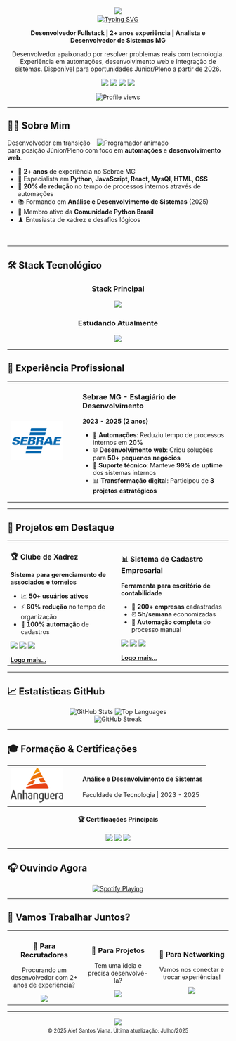 <!-- Banner animado -->
<div align="center">
  <img src="https://capsule-render.vercel.app/api?type=waving&color=gradient&height=200&section=header&text=Alef%20Santos%20Viana&fontSize=80&fontAlignY=35&animation=fadeIn" />
</div>

<!-- Animação de digitação -->
<div align="center">
  <a href="#">
    <img src="https://readme-typing-svg.herokuapp.com?font=Fira+Code&size=25&pause=1000&color=6A5ACD&center=true&vCenter=true&width=435&lines=Desenvolvedor+Python;Entusiasta+React;Sempre+Aprendendo" alt="Typing SVG" />
  </a>
</div>

<!-- Resumo profissional -->
<p align="center">
  <b>Desenvolvedor Fullstack | 2+ anos experiência | Analista e Desenvolvedor de Sistemas MG</b>
</p>
<p align="center">
  Desenvolvedor apaixonado por resolver problemas reais com tecnologia. Experiência em automações, desenvolvimento web e integração de sistemas. Disponível para oportunidades Júnior/Pleno a partir de 2026.
</p>

<!-- Links rápidos -->
<p align="center">
  <a href="mailto:alefviana4@gmail.com"><img src="https://img.shields.io/badge/Email-alefviana4%40gmail.com-D14836?style=flat-square&logo=gmail&logoColor=white"/></a>
  <a href="https://www.linkedin.com/in/alef-viana-191347355/"><img src="https://img.shields.io/badge/LinkedIn-Alef%20Viana-0077B5?style=flat-square&logo=linkedin&logoColor=white"/></a>
  <a href="https://github.com/alefsantos498"><img src="https://img.shields.io/badge/GitHub-alefsantos498-181717?style=flat-square&logo=github&logoColor=white"/></a>
  <a href="https://wa.me/5535998427854"><img src="https://img.shields.io/badge/WhatsApp-Contato-25D366?style=flat-square&logo=whatsapp&logoColor=white"/></a>
</p>

<p align="center">
  <img src="https://komarev.com/ghpvc/?username=alefsantos498&style=flat-square&color=blue" alt="Profile views"/>
</p>

---

## 👨‍💻 Sobre Mim

<img align="right" width="300px" alt="Programador animado" src="https://media.giphy.com/media/qgQUggAC3Pfv687qPC/giphy.gif"/>

Desenvolvedor em transição para posição Júnior/Pleno com foco em **automações** e **desenvolvimento web**. 

- 💼 **2+ anos** de experiência no Sebrae MG
- 🎯 Especialista em **Python, JavaScript, React, MysQl, HTML, CSS**
- 🚀 **20% de redução** no tempo de processos internos através de automações
- 📚 Formando em **Análise e Desenvolvimento de Sistemas** (2025)
- 🤝 Membro ativo da **Comunidade Python Brasil**
- ♟️ Entusiasta de xadrez e desafios lógicos

<br clear="right"/>

---

## 🛠️ Stack Tecnológico

<div align="center">
  <h3>Stack Principal</h3>
  <img src="https://skillicons.dev/icons?i=python,javascript,react,django,mysql,git,github,vscode" />
  
  <h3>Estudando Atualmente</h3>
  <img src="https://skillicons.dev/icons?i=ts,docker,nodejs,nextjs,tailwind" />
</div>

---

## 💼 Experiência Profissional

<div align="center">
  <table>
    <tr>
      <td width="150px"><img src="https://github.com/alefsantos498/alefsantos498/blob/main/logo_sebrae.png" width="120px" alt="Logo Sebrae"/></td>
      <td>
        <h3>Sebrae MG - Estagiário de Desenvolvimento</h3>
        <p><b>2023 - 2025 (2 anos)</b></p>
        <ul>
          <li>🚀 <b>Automações</b>: Reduziu tempo de processos internos em <b>20%</b></li>
          <li>🌐 <b>Desenvolvimento web</b>: Criou soluções para <b>50+ pequenos negócios</b></li>
          <li>🔧 <b>Suporte técnico</b>: Manteve <b>99% de uptime</b> dos sistemas internos</li>
          <li>📊 <b>Transformação digital</b>: Participou de <b>3 projetos estratégicos</b></li>
        </ul>
      </td>
    </tr>
  </table>
</div>

---

## 🚀 Projetos em Destaque

<div align="center">
  <table>
    <tr>
      <td width="50%">
        <h3>🏆 Clube de Xadrez</h3>
        <p><b>Sistema para gerenciamento de associados e torneios</b></p>
        <ul>
          <li>📈 <b>50+ usuários ativos</b></li>
          <li>⚡ <b>60% redução</b> no tempo de organização</li>
          <li>🎯 <b>100% automação</b> de cadastros</li>
        </ul>
        <p>
          <img src="https://img.shields.io/badge/HTML5-E34F26?style=for-the-badge&logo=html5&logoColor=white"/>
          <img src="https://img.shields.io/badge/JavaScript-F7DF1E?style=for-the-badge&logo=javascript&logoColor=black"/>
          <img src="https://img.shields.io/badge/MySQL-4479A1?style=for-the-badge&logo=mysql&logoColor=white"/>
        </p>
        <a href="https://github.com/alefsantos498/clube-xadrez"><b>Logo mais...</b></a>
      </td>
      <td width="50%">
        <h3>📊 Sistema de Cadastro Empresarial</h3>
        <p><b>Ferramenta para escritório de contabilidade</b></p>
        <ul>
          <li>💼 <b>200+ empresas</b> cadastradas</li>
          <li>⏰ <b>5h/semana</b> economizadas</li>
          <li>🔄 <b>Automação completa</b> do processo manual</li>
        </ul>
        <p>
          <img src="https://img.shields.io/badge/HTML5-E34F26?style=for-the-badge&logo=html5&logoColor=white"/>
          <img src="https://img.shields.io/badge/JavaScript-F7DF1E?style=for-the-badge&logo=javascript&logoColor=black"/>
          <img src="https://img.shields.io/badge/MySQL-4479A1?style=for-the-badge&logo=mysql&logoColor=white"/>
        </p>
        <a href="https://github.com/alefsantos498/cadastro-empresa"><b>Logo mais...</b></a>
      </td>
    </tr>
  </table>
</div>

---

## 📈 Estatísticas GitHub

<div align="center">
  <picture>
    <source media="(prefers-color-scheme: dark)" srcset="https://github-readme-stats.vercel.app/api?username=alefsantos498&show_icons=true&theme=radical&hide_border=true&count_private=true&include_all_commits=true">
    <source media="(prefers-color-scheme: light)" srcset="https://github-readme-stats.vercel.app/api?username=alefsantos498&show_icons=true&theme=default&hide_border=true&count_private=true&include_all_commits=true">
    <img height="180em" alt="GitHub Stats" src="https://github-readme-stats.vercel.app/api?username=alefsantos498&show_icons=true&count_private=true&include_all_commits=true">
  </picture>

  <picture>
    <source media="(prefers-color-scheme: dark)" srcset="https://github-readme-stats.vercel.app/api/top-langs/?username=alefsantos498&layout=compact&theme=radical&hide_border=true">
    <source media="(prefers-color-scheme: light)" srcset="https://github-readme-stats.vercel.app/api/top-langs/?username=alefsantos498&layout=compact&theme=default&hide_border=true">
    <img height="180em" alt="Top Languages" src="https://github-readme-stats.vercel.app/api/top-langs/?username=alefsantos498&layout=compact">
  </picture>
</div>

<div align="center">
  <img src="https://github-readme-streak-stats.herokuapp.com/?user=alefsantos498&theme=tokyonight&hide_border=true" alt="GitHub Streak"/>
</div>

---

## 🎓 Formação & Certificações

<div align="center">
  <table>
    <tr>
      <td width="150px"><img src="https://github.com/alefsantos498/alefsantos498/blob/main/universidade-anhanguera-logo-1.png" width="120px" alt="Logo Sebrae"/></td>
      <td>
        <h4> Análise e Desenvolvimento de Sistemas</h4>
        <p>Faculdade de Tecnologia | 2023 - 2025</p>
      </td>
    </tr>
  </table>
  
  <h4>🏆 Certificações Principais</h4>
  <img src="https://img.shields.io/badge/Python%20Developer-SoloLearn-3776AB?style=for-the-badge&logo=python&logoColor=white"/>
  <img src="https://img.shields.io/badge/JavaScript%20Basics-SoloLearn-F7DF1E?style=for-the-badge&logo=javascript&logoColor=black"/>
  <img src="https://img.shields.io/badge/Python%20AI%20Development-Mimo-3776AB?style=for-the-badge&logo=python&logoColor=white"/>
</div>

---

## 🎧 Ouvindo Agora
<div align="center">
  <a href="https://open.spotify.com/user/31rmhqc62q2cgycopsaievmjl2sy">
    <img src="https://spotify-github-profile.vercel.app/api/view?uid=31rmhqc62q2cgycopsaievmjl2sy&cover_image=true&theme=novatorem" alt="Spotify Playing" />
  </a>
</div>

---

## 🤝 Vamos Trabalhar Juntos?

<div align="center">
  <table>
    <tr>
      <td align="center" width="33%">
        <h3>💼 Para Recrutadores</h3>
        <p>Procurando um desenvolvedor com 2+ anos de experiência?</p>
        <a href="mailto:alefviana4@gmail.com?subject=Oportunidade de Trabalho">
          <img src="https://img.shields.io/badge/Enviar%20Proposta-Gmail-red?style=for-the-badge&logo=gmail&logoColor=white" />
        </a>
      </td>
      <td align="center" width="33%">
        <h3>🚀 Para Projetos</h3>
        <p>Tem uma ideia e precisa desenvolvê-la?</p>
        <a href="https://wa.me/5535998427854?text=Olá! Vi seu portfolio e gostaria de conversar sobre um projeto">
          <img src="https://img.shields.io/badge/Vamos%20Conversar-WhatsApp-green?style=for-the-badge&logo=whatsapp&logoColor=white" />
        </a>
      </td>
      <td align="center" width="33%">
        <h3>🤝 Para Networking</h3>
        <p>Vamos nos conectar e trocar experiências!</p>
        <a href="https://www.linkedin.com/in/alef-viana-191347355/">
          <img src="https://img.shields.io/badge/Conectar-LinkedIn-blue?style=for-the-badge&logo=linkedin&logoColor=white" />
        </a>
      </td>
    </tr>
  </table>
</div>

---

<div align="center">
  <img src="https://capsule-render.vercel.app/api?type=waving&color=gradient&height=100&section=footer" />
  <br>
  <small>© 2025 Alef Santos Viana. Última atualização: Julho/2025</small>
</div>
